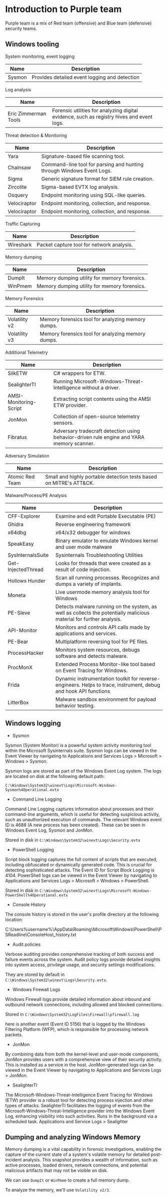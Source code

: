 # Introduction to Purple team

Purple team is a mix of Red team (offensive) and Blue team (defensive) security teams.

## Windows tooling

System monitoring, event logging

| Name   | Description                                   |
| ------ | --------------------------------------------- |
| Sysmon | Provides detailed event logging and detection |

Log analysis

| Name                 | Description                                                                               |
| -------------------- | ----------------------------------------------------------------------------------------- |
| Eric Zimmerman Tools | Forensic utilities for analyzing digital evidence, such as registry hives and event logs. |

Threat detection & Monitoring

| Name         | Description                                                           |
| ------------ | --------------------------------------------------------------------- |
| Yara         | Signature-based file scanning tool.                                   |
| Chainsaw     | Command-line tool for parsing and hunting through Windows Event Logs. |
| Sigma        | Generic signature format for SIEM rule creation.                      |
| Zircolite    | Sigma-based EVTX log analysis.                                        |
| Osquery      | Endpoint monitoring using SQL-like queries.                           |
| Velociraptor | Endpoint monitoring, collection, and response.                        |
| Velociraptor | Endpoint monitoring, collection, and response.                        |

Traffic Capturing

| Name      | Description                               |
| --------- | ----------------------------------------- |
| Wireshark | Packet capture tool for network analysis. |

Memory dumping

| Name    | Description                                  |
| ------- | -------------------------------------------- |
| DumpIt  | Memory dumping utility for memory forensics. |
| WinPmem | Memory dumping utility for memory forensics. |

Memory Forensics

| Name          | Description                                       |
| ------------- | ------------------------------------------------- |
| Volatility v2 | Memory forensics tool for analyzing memory dumps. |
| Volatility v3 | Memory forensics tool for analyzing memory dumps. |

Additional Telemetry

| Name                   | Description                                                                               |
| ---------------------- | ----------------------------------------------------------------------------------------- |
| SilkETW                | C# wrappers for ETW.                                                                      |
| SealighterTI           | Running Microsoft-Windows-Threat-Intelligence without a driver.                           |
| AMSI-Monitoring-Script | Extracting script contents using the AMSI ETW provider.                                   |
| JonMon                 | Collection of open-source telemetry sensors.                                              |
| Fibratus               | Adversary tradecraft detection using behavior-driven rule engine and YARA memory scanner. |

Adversary Simulation

| Name            | Description                                                        |
| --------------- | ------------------------------------------------------------------ |
| Atomic Red Team | Small and highly portable detection tests based on MITRE's ATT&CK. |

Malware/Process/PE Analysis

| Name               | Description                                                                                                         |
| ------------------ | ------------------------------------------------------------------------------------------------------------------- |
| CFF-Explorer       | Examine and edit Portable Executable (PE)                                                                           |
| Ghidra             | Reverse engineering framework                                                                                       |
| x64dbg             | x64/x32 debugger for windows                                                                                        |
| SpeakEasy          | Binary emulator to emulate Windows kernel and user mode malware                                                     |
| SysInternalsSuite  | Sysinternals Troubleshooting Utilities                                                                              |
| Get-InjectedThread | Looks for threads that were created as a result of code injection.                                                  |
| Hollows Hunder     | Scan all running processes. Recognizes and dumps a variety of implants.                                             |
| Moneta             | Live usermode memory analysis tool for Windows                                                                      |
| PE-Sleve           | Detects malware running on the system, as well as collects the potentially malicious material for further analysis. |
| API-Monitor        | Monitors and controls API calls made by applications and services.                                                  |
| PE-Bear            | Multiplatform reversing tool for PE files.                                                                          |
| ProcessHacker      | Monitors system resources, debugs software and detects malware.                                                     |
| ProcMonX           | Extended Process Monitor-like tool based on Event Tracing for Windows.                                              |
| Frida              | Dynamic instrumentation toolkit for reverse-engineers. Helps to trace, instrument, debug and hook API functions     |
| LitterBox          | Malware sandbox environment for payload behavior testing.                                                           |

## Windows logging

- Sysmon

Sysmon (System Monitor) is a powerful system activity monitoring tool within the Microsoft Sysinternals suite. Sysmon logs can be viewed in the Event Viewer by navigating to Applications and Services Logs > Microsoft > Windows > Sysmon.

Sysmon logs are stored as part of the Windows Event Log system. The logs are located on disk at the following default path:

`C:\Windows\System32\winevt\Logs\Microsoft-Windows-Sysmon%4Operational.evtx`

- Command Line Logging

Command Line Logging captures information about processes and their command-line arguments, which is useful for detecting suspicious activity, such as unauthorized execution of commands. The relevant Windows event ID is 4688 (A new process has been created). These can be seen in Windows Event Log, Sysmon and JonMon.

Stored in disk in `C:\Windows\System32\winevt\Logs\Security.evtx`

- PowerShell Logging

 Script block logging captures the full content of scripts that are executed, including obfuscated or dynamically generated code. This is crucial for detecting sophisticated attacks. The Event ID for Script Block Logging is 4104. PowerShell logs can be viewed in the Event Viewer by navigating to Applications and Services Logs > Microsoft > Windows > PowerShell.

 Stored in disk in `C:\Windows\System32\winevt\Logs\Microsoft-Windows-PowerShell%4Operational.evtx`

 - Console History

The console history is stored in the user's profile directory at the following location:

C:\Users\%username%\AppData\Roaming\Microsoft\Windows\PowerShell\PSReadline\ConsoleHost_history.txt

- Audit policies

Verbose auditing provides comprehensive tracking of both success and failure events across the system. Audit policy logs provide detailed insights into system access, privilege usage, and security settings modifications.

They are stored by default in `C:\Windows\System32\winevt\Logs\Security.evtx`.

- Windows Firewall Logs

Windows Firewall logs provide detailed information about inbound and outbound network connections, including allowed and blocked connections.

Stored in `C:\Windows\System32\LogFiles\Firewall\pfirewall.log`

here is another event (Event ID 5156) that is logged by the Windows Filtering Platform (WFP), which is responsible for processing network packets.

- JonMon

By combining data from both the kernel-level and user-mode components, JonMon provides users with a comprehensive view of their security activity. This is installed as a service in the host. JonMon-generated logs can be viewed in the Event Viewer by navigating to Applications and Services Logs > JonMon.

- SealighterTI

The Microsoft-Windows-Threat-Intelligence Event Tracing for Windows (ETW) provider is a robust tool for detecting process injection and other types of attacks.  SealighterTI facilitates the logging of events from the Microsoft-Windows-Threat-Intelligence provider into the Windows Event Log, enhancing visibility into such activities. Runs in the background via a scheduled task.  Applications and Service Logs > Sealighter

## Dumping and analyzing Windows Memory

Memory dumping is a vital capability in forensic investigations, enabling the capture of the current state of a system's volatile memory for detailed post-incident analysis. This snapshot provides a wealth of information, such as active processes, loaded drivers, network connections, and potential malicious artifacts that may not be visible on disk.

We can use `DumpIt` or `WinPmem` to create a full memory dump.

To analyze the memory, we'll use `Volatility v2/3`.